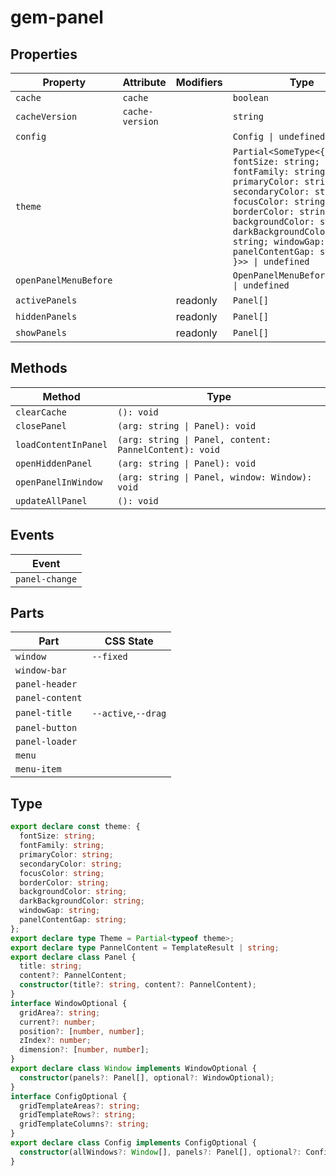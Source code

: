 # gem-panel

## Properties

| Property              | Attribute       | Modifiers | Type                                                                                                                                                                                                                                                                 | Default  |
| --------------------- | --------------- | --------- | -------------------------------------------------------------------------------------------------------------------------------------------------------------------------------------------------------------------------------------------------------------------- | -------- |
| `cache`               | `cache`         |           | `boolean`                                                                                                                                                                                                                                                            |          |
| `cacheVersion`        | `cache-version` |           | `string`                                                                                                                                                                                                                                                             |          |
| `config`              |                 |           | `Config \| undefined`                                                                                                                                                                                                                                                | "config" |
| `theme`               |                 |           | `Partial<SomeType<{ fontSize: string; fontFamily: string; primaryColor: string; secondaryColor: string; focusColor: string; borderColor: string; backgroundColor: string; darkBackgroundColor: string; windowGap: string; panelContentGap: string; }>> \| undefined` |          |
| `openPanelMenuBefore` |                 |           | `OpenPanelMenuBeforeCallback \| undefined`                                                                                                                                                                                                                           |          |
| `activePanels`        |                 | readonly  | `Panel[]`                                                                                                                                                                                                                                                            |          |
| `hiddenPanels`        |                 | readonly  | `Panel[]`                                                                                                                                                                                                                                                            |          |
| `showPanels`          |                 | readonly  | `Panel[]`                                                                                                                                                                                                                                                            |          |

## Methods

| Method               | Type                                                   |
| -------------------- | ------------------------------------------------------ |
| `clearCache`         | `(): void`                                             |
| `closePanel`         | `(arg: string \| Panel): void`                         |
| `loadContentInPanel` | `(arg: string \| Panel, content: PannelContent): void` |
| `openHiddenPanel`    | `(arg: string \| Panel): void`                         |
| `openPanelInWindow`  | `(arg: string \| Panel, window: Window): void`         |
| `updateAllPanel`     | `(): void`                                             |

## Events

| Event          |
| -------------- |
| `panel-change` |

## Parts

| Part            | CSS State           |
| --------------- | ------------------- |
| `window`        | `--fixed`           |
| `window-bar`    |                     |
| `panel-header`  |                     |
| `panel-content` |                     |
| `panel-title`   | `--active`,`--drag` |
| `panel-button`  |                     |
| `panel-loader`  |                     |
| `menu`          |                     |
| `menu-item`     |                     |

## Type

```ts
export declare const theme: {
  fontSize: string;
  fontFamily: string;
  primaryColor: string;
  secondaryColor: string;
  focusColor: string;
  borderColor: string;
  backgroundColor: string;
  darkBackgroundColor: string;
  windowGap: string;
  panelContentGap: string;
};
export declare type Theme = Partial<typeof theme>;
export declare type PannelContent = TemplateResult | string;
export declare class Panel {
  title: string;
  content?: PannelContent;
  constructor(title?: string, content?: PannelContent);
}
interface WindowOptional {
  gridArea?: string;
  current?: number;
  position?: [number, number];
  zIndex?: number;
  dimension?: [number, number];
}
export declare class Window implements WindowOptional {
  constructor(panels?: Panel[], optional?: WindowOptional);
}
interface ConfigOptional {
  gridTemplateAreas?: string;
  gridTemplateRows?: string;
  gridTemplateColumns?: string;
}
export declare class Config implements ConfigOptional {
  constructor(allWindows?: Window[], panels?: Panel[], optional?: ConfigOptional);
}
```
